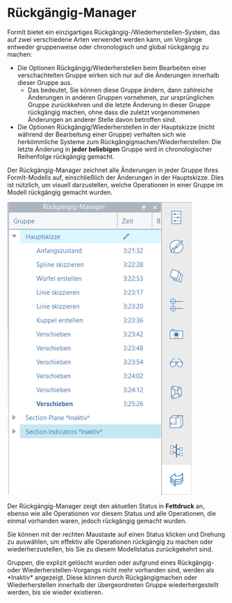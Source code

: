 # Rückgängig-Manager

FormIt bietet ein einzigartiges Rückgängig-/Wiederherstellen-System, das auf zwei verschiedene Arten verwendet werden kann, um Vorgänge entweder gruppenweise oder chronologisch und global rückgängig zu machen:

* Die Optionen Rückgängig/Wiederherstellen beim Bearbeiten einer verschachtelten Gruppe wirken sich nur auf die Änderungen innerhalb dieser Gruppe aus.
   * Das bedeutet, Sie können diese Gruppe ändern, dann zahlreiche Änderungen in anderen Gruppen vornehmen, zur ursprünglichen Gruppe zurückkehren und die letzte Änderung in dieser Gruppe rückgängig machen, ohne dass die zuletzt vorgenommenen Änderungen an anderer Stelle davon betroffen sind.
* Die Optionen Rückgängig/Wiederherstellen in der Hauptskizze \(nicht während der Bearbeitung einer Gruppe\) verhalten sich wie herkömmliche Systeme zum Rückgängigmachen/Wiederherstellen: Die letzte Änderung in **jeder beliebigen** Gruppe wird in chronologischer Reihenfolge rückgängig gemacht.

Der Rückgängig-Manager zeichnet alle Änderungen in jeder Gruppe Ihres FormIt-Modells auf, einschließlich der Änderungen in der Hauptskizze. Dies ist nützlich, um visuell darzustellen, welche Operationen in einer Gruppe im Modell rückgängig gemacht wurden.

![](../.gitbook/assets/undo-manager.png)

Der Rückgängig-Manager zeigt den aktuellen Status in **Fettdruck** an, ebenso wie alle Operationen vor diesem Status und alle Operationen, die einmal vorhanden waren, jedoch rückgängig gemacht wurden.

Sie können mit der rechten Maustaste auf einen Status klicken und Drehung zu auswählen, um effektiv alle Operationen rückgängig zu machen oder wiederherzustellen, bis Sie zu diesem Modellstatus zurückgekehrt sind.

Gruppen, die explizit gelöscht wurden oder aufgrund eines Rückgängig- oder Wiederherstellen-Vorgangs nicht mehr vorhanden sind, werden als \*Inaktiv\* angezeigt. Diese können durch Rückgängigmachen oder Wiederherstellen innerhalb der übergeordneten Gruppe wiederhergestellt werden, bis sie wieder existieren.

